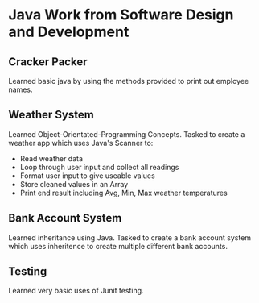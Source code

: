 # Java Work from Software Design and Development

## Cracker Packer
Learned basic java by using the methods provided to print out employee names.

## Weather System

Learned Object-Orientated-Programming Concepts.
Tasked to create a weather app which uses Java's Scanner to:
* Read weather data
* Loop through user input and collect all readings
* Format user input to give useable values
* Store cleaned values in an Array
* Print end result including Avg, Min, Max weather temperatures

## Bank Account System
Learned inheritance using Java. Tasked to create a bank account system which uses inheritence to create multiple different bank accounts.

## Testing
Learned very basic uses of Junit testing.
